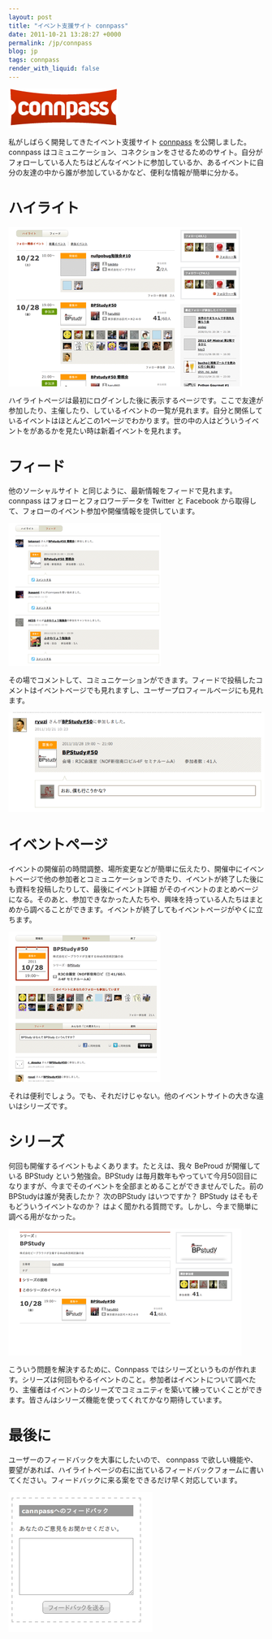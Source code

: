 ```yaml
---
layout: post
title: "イベント支援サイト connpass"
date: 2011-10-21 13:28:27 +0000
permalink: /jp/connpass
blog: jp
tags: connpass
render_with_liquid: false
---
```


![Connpass](/assets/images/667/logo_lead.png)

私がしばらく開発してきたイベント支援サイト [connpass](https://connpass.com/) を公開しました。
connpass
はコミュニケーション、コネクションをさせるためのサイト。自分がフォローしている人たちはどんなイベントに参加しているか、あるイベントに自分の友達の中から誰が参加しているかなど、便利な情報が簡単に分かる。

# ハイライト

[![](/assets/images/667/screenshot-31_medium.png)](/assets/images/667/screenshot-31.png)

ハイライトページは最初にログインした後に表示するページです。ここで友達が参加したり、主催したり、しているイベントの一覧が見れます。自分と関係しているイベントはほとんどこの1ページでわかります。世の中の人はどういうイベントをがあるかを見たい時は新着イベントを見れます。

# フィード

他のソーシャルサイト と同じように、最新情報をフィードで見れます。connpass はフォローとフォロワーデータを Twitter と
Facebook から取得して、フォローのイベント参加や開催情報を提供しています。

[![](/assets/images/667/screenshot-26_small.png)](/assets/images/667/screenshot-26.png)

その場でコメントして、コミュニケーションができます。フィードで投稿したコメントはイベントベージでも見れますし、ユーザープロフィールベージにも見れます。

![image](/assets/images/667/screenshot27.png)

# イベントページ

イベントの開催前の時間調整、場所変更などが簡単に伝えたり、開催中にイベントベージで他の参加者とコミュニケーションできたり、イベントが終了した後にも資料を投稿したりして、最後にイベント詳細
がそのイベントのまとめベージになる。そのあと、参加できなかった人たちや、興味を持っている人たちはまとめから調べることができます。イベントが終了してもイベントページがやくに立ちます。

[![](/assets/images/667/screenshot-27_small.png)](/assets/images/667/screenshot-27.png)

それは便利でしょう。でも、それだけじゃない。他のイベントサイトの大きな違いはシリーズです。

# シリーズ

何回も開催するイベントもよくあります。たとえは、我々 BeProud が開催している BPStudy という勉強会。BPStudy
は毎月数年もやっていて今月50回目になりますが、今までそのイベントを全部まとめることができませんでした。前のBPStudyは誰が発表したか？
次のBPStudy はいつですか？ BPStudy はそもそもどういうイベントなのか？
はよく聞かれる質問です。しかし、今まで簡単に調べる用がなかった。

[![](/assets/images/667/screenshot-28_medium.png)](/assets/images/667/screenshot-28.png)

こういう問題を解決するために、Connpass
ではシリーズというものが作れます。シリーズは何回もやるイベントのこと。参加者はイベントについて調べたり、主催者はイベントのシリーズでコミュニティを築いて練っていくことができます。皆さんはシリーズ機能を使ってくれてかなり期待しています。

# 最後に

ユーザーのフィードバックを大事にしたいので、 connpass
で欲しい機能や、要望があれば、ハイライトページの右に出ているフィードバックフォームに書いてください。フィードバックに来る案をできるだけ早く対応しています。

![image](/assets/images/667/screenshot-30.png)
